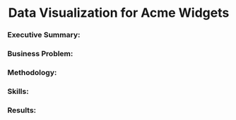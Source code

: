 <h1 align='center'>Data Visualization for Acme Widgets</h1>

### Executive Summary:

### Business Problem:

### Methodology:

### Skills:

### Results:

